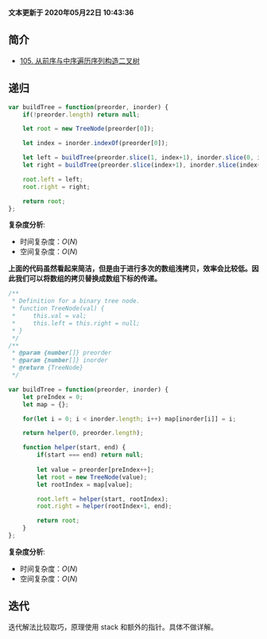 **文本更新于 2020年05月22日 10:43:36**
## 简介
- [105. 从前序与中序遍历序列构造二叉树](https://leetcode-cn.com/problems/construct-binary-tree-from-preorder-and-inorder-traversal/)

## 递归
```javascript
var buildTree = function(preorder, inorder) {
    if(!preorder.length) return null;

    let root = new TreeNode(preorder[0]);

    let index = inorder.indexOf(preorder[0]);

    let left = buildTree(preorder.slice(1, index+1), inorder.slice(0, index));
    let right = buildTree(preorder.slice(index+1), inorder.slice(index+1));

    root.left = left;
    root.right = right;

    return root;
};
```
**复杂度分析**:
- 时间复杂度：$O(N)$
- 空间复杂度：$O(N)$


**上面的代码虽然看起来简洁，但是由于进行多次的数组浅拷贝，效率会比较低。因此我们可以将数组的拷贝替换成数组下标的传递。**

```javascript
/**
 * Definition for a binary tree node.
 * function TreeNode(val) {
 *     this.val = val;
 *     this.left = this.right = null;
 * }
 */
/**
 * @param {number[]} preorder
 * @param {number[]} inorder
 * @return {TreeNode}
 */

var buildTree = function(preorder, inorder) {
    let preIndex = 0;
    let map = {};

    for(let i = 0; i < inorder.length; i++) map[inorder[i]] = i;

    return helper(0, preorder.length);

    function helper(start, end) {
        if(start === end) return null;
        
        let value = preorder[preIndex++];
        let root = new TreeNode(value);
        let rootIndex = map[value];

        root.left = helper(start, rootIndex);
        root.right = helper(rootIndex+1, end);

        return root;
    }
};
```
**复杂度分析**:
- 时间复杂度：$O(N)$
- 空间复杂度：$O(N)$

## 迭代
迭代解法比较取巧，原理使用 stack 和额外的指针。具体不做详解。
